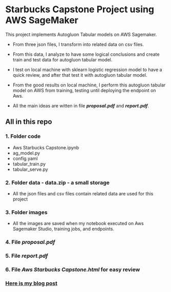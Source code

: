 # Starbucks Capstone Project using AWS SageMaker

This project implements Autogluon Tabular models on AWS Sagemaker.

- From three json files, I transform into related data on csv files.

- From this data, I analyze to have some logical conclusions and create train and test data for autogluon tabular model.

- I test on local machine with sklearn logistic regression model to have a quick review, and after that test it with autogluon tabular model.

- From the good results on local machine, I perform this autogluon tabular model on AWS from training, testing until deploying the endpoint on Aws.

- All the main ideas are witten in file ***proposal.pdf*** and ***report.pdf***.

## All in this repo

### 1. Folder code

- Aws Starbucks Capstone.ipynb
- ag_model.py
- config.yaml
- tabular_train.py
- tabular_serve.py

### 2. Folder data - data.zip - a small storage

- All the json files and csv files contain related data are used for this project

### 3. Folder images

- All the images are saved when my notebook executed on Aws Sagemaker Studio, training jobs, and endpoints.

### 4. File ***proposal.pdf***

### 5. File ***report.pdf***

### 6. File ***Aws Starbucks Capstone.html*** for easy review

### [Here is my blog post](https://ngandn18.github.io/up5/)
